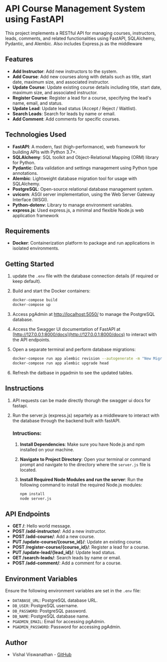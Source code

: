 # API Course Management System using FastAPI

This project implements a RESTful API for managing courses, instructors, leads, comments, and related functionalities using FastAPI, SQLAlchemy, Pydantic, and Alembic. Also includes Express.js as the middleware

## Features

- **Add Instructor**: Add new instructors to the system.
- **Add Course**: Add new courses along with details such as title, start date, maximum size, and associated instructor.
- **Update Course**: Update existing course details including title, start date, maximum size, and associated instructor.
- **Register Course**: Register a lead for a course, specifying the lead's name, email, and status.
- **Update Lead**: Update lead status (Accept / Reject / Waitlist).
- **Search Leads**: Search for leads by name or email.
- **Add Comment**: Add comments for specific courses.

## Technologies Used

- **FastAPI**: A modern, fast (high-performance), web framework for building APIs with Python 3.7+.
- **SQLAlchemy**: SQL toolkit and Object-Relational Mapping (ORM) library for Python.
- **Pydantic**: Data validation and settings management using Python type annotations.
- **Alembic**: Lightweight database migration tool for usage with SQLAlchemy.
- **PostgreSQL**: Open-source relational database management system.
- **uvicorn**: ASGI server implementation, using the Web Server Gateway Interface (WSGI).
- **Python-dotenv**: Library to manage environment variables.
- **express.js**: Used express.js, a minimal and flexible Node.js web application framework

## Requirements

- **Docker**: Containerization platform to package and run applications in isolated environments.

## Getting Started

1. update the `.env` file with the database connection details (if required or keep default).

2. Build and start the Docker containers:

    ```bash
    docker-compose build
    docker-compose up
    ```

3. Access pgAdmin at [http://localhost:5050/](http://localhost:5050/) to manage the PostgreSQL database.

4. Access the Swagger UI documentation of FastAPI at [http://127.0.0.1:8000/docs](http://127.0.0.1:8000/docs) to interact with the API endpoints.

5. Open a separate terminal and perform database migrations:

    ```bash
    docker-compose run app alembic revision --autogenerate -m "New Migration"
    docker-compose run app alembic upgrade head
    ```
6. Refresh the datbase in pgadmin to see the updated tables. 

## Instructions

1. API requests can be made directly thorugh the swagger ui docs for fastapi.

2. Run the server.js (express.js) separtely  as a middleware to interact with the database through the backend built with fastAPI.
    ### Intructions:

    1. **Install Dependencies**: Make sure you have Node.js and npm installed on your machine.

    2. **Navigate to Project Directory**: Open your terminal or command prompt and navigate to the directory where the `server.js` file is located.

    3. **Install Required Node Modules and run the server**: Run the following command to install the required Node.js modules:

            
       ```bash
       npm install
       node server.js
       ```

## API Endpoints

- **GET /**: Hello world message.
- **POST /add-instructor/**: Add a new instructor.
- **POST /add-course/**: Add a new course.
- **PUT /update-course/{course_id}/**: Update an existing course.
- **POST /register-course/{course_id}/**: Register a lead for a course.
- **PUT /update-lead/{lead_id}/**: Update lead status.
- **GET /search-leads/**: Search leads by name or email.
- **POST /add-comment/**: Add a comment for a course.

## Environment Variables

Ensure the following environment variables are set in the `.env` file:

- `DATABASE_URL`: PostgreSQL database URL.
- `DB_USER`: PostgreSQL username.
- `DB_PASSWORD`: PostgreSQL password.
- `DB_NAME`: PostgreSQL database name.
- `PGADMIN_EMAIL`: Email for accessing pgAdmin.
- `PGADMIN_PASSWORD`: Password for accessing pgAdmin.

## Author

- Vishal Viswanathan - [GitHub](https://github.com/VishalViswanathan03)
